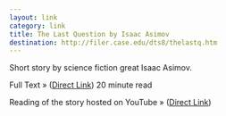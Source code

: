 ```yaml
---
layout: link
category: link
title: The Last Question by Isaac Asimov
destination: http://filer.case.edu/dts8/thelastq.htm
---
```

Short story by science fiction great Isaac Asimov.

Full Text &raquo; ([Direct Link][text]) <span class="meta">20 minute read</span>

Reading of the story hosted on YouTube &raquo; ([Direct Link][audio])

[text]: http://filer.case.edu/dts8/thelastq.htm
[audio]: http://youtube.com/watch?v=ojEq-tTjcc0
